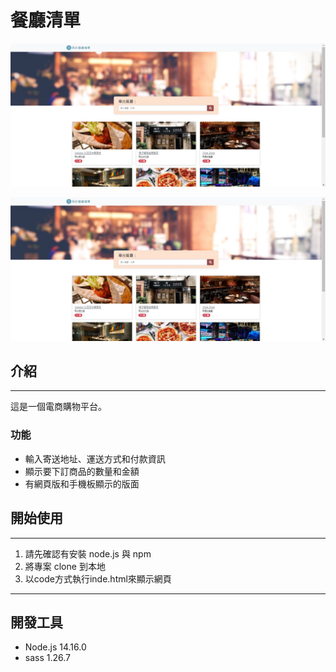 # 餐廳清單
![image](https://github.com/21Jasper12/Restaurant-List/blob/main/public/img/restaurant.jpg)

![image](https://github.com/21Jasper12/Restaurant-List/blob/main/public/img/restaurant.jpg)

## 介紹
---
這是一個電商購物平台。

###  功能
* 輸入寄送地址、運送方式和付款資訊
* 顯示要下訂商品的數量和金額
* 有網頁版和手機板顯示的版面

## 開始使用
---
1. 請先確認有安裝 node.js 與 npm
2. 將專案 clone 到本地
3. 以code方式執行inde.html來顯示網頁
---
## 開發工具
* Node.js 14.16.0
* sass 1.26.7